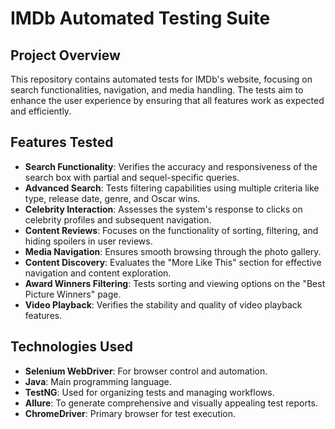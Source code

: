 # IMDb Automated Testing Suite

## Project Overview
This repository contains automated tests for IMDb's website, focusing on search functionalities, navigation, and media handling. The tests aim to enhance the user experience by ensuring that all features work as expected and efficiently.

## Features Tested
- **Search Functionality**: Verifies the accuracy and responsiveness of the search box with partial and sequel-specific queries.
- **Advanced Search**: Tests filtering capabilities using multiple criteria like type, release date, genre, and Oscar wins.
- **Celebrity Interaction**: Assesses the system's response to clicks on celebrity profiles and subsequent navigation.
- **Content Reviews**: Focuses on the functionality of sorting, filtering, and hiding spoilers in user reviews.
- **Media Navigation**: Ensures smooth browsing through the photo gallery.
- **Content Discovery**: Evaluates the "More Like This" section for effective navigation and content exploration.
- **Award Winners Filtering**: Tests sorting and viewing options on the "Best Picture Winners" page.
- **Video Playback**: Verifies the stability and quality of video playback features.

## Technologies Used
- **Selenium WebDriver**: For browser control and automation.
- **Java**: Main programming language.
- **TestNG**: Used for organizing tests and managing workflows.
- **Allure**: To generate comprehensive and visually appealing test reports.
- **ChromeDriver**: Primary browser for test execution.
